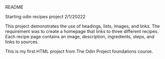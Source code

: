 README

Starting odin recipes project 2/1/20222

This project demonstrates the use of headings, lists, images, and links. The requirement was to create a homepage that links to three different recipes. Each recipe page contains an image, description, ingredients, steps, and links to sources.

This is my first HTML project from The Odin Project foundations course. 
